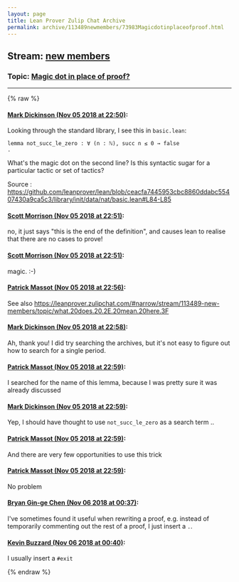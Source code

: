 ```yaml
---
layout: page
title: Lean Prover Zulip Chat Archive 
permalink: archive/113489newmembers/73983Magicdotinplaceofproof.html
---
```


## Stream: [new members](index.html)
### Topic: [Magic dot in place of proof?](73983Magicdotinplaceofproof.html)

---


{% raw %}
#### [ Mark Dickinson (Nov 05 2018 at 22:50)](https://leanprover.zulipchat.com/#narrow/stream/113489-new%20members/topic/Magic%20dot%20in%20place%20of%20proof%3F/near/146826913):
Looking through the standard library, I see this in `basic.lean`:
```lean
lemma not_succ_le_zero : ∀ (n : ℕ), succ n ≤ 0 → false
.
```
What's the magic dot on the second line? Is this syntactic sugar for a particular tactic or set of tactics?

Source : https://github.com/leanprover/lean/blob/ceacfa7445953cbc8860ddabc55407430a9ca5c3/library/init/data/nat/basic.lean#L84-L85

#### [ Scott Morrison (Nov 05 2018 at 22:51)](https://leanprover.zulipchat.com/#narrow/stream/113489-new%20members/topic/Magic%20dot%20in%20place%20of%20proof%3F/near/146826965):
no, it just says "this is the end of the definition", and causes lean to realise that there are no cases to prove!

#### [ Scott Morrison (Nov 05 2018 at 22:51)](https://leanprover.zulipchat.com/#narrow/stream/113489-new%20members/topic/Magic%20dot%20in%20place%20of%20proof%3F/near/146826976):
magic. :-)

#### [ Patrick Massot (Nov 05 2018 at 22:56)](https://leanprover.zulipchat.com/#narrow/stream/113489-new%20members/topic/Magic%20dot%20in%20place%20of%20proof%3F/near/146827317):
See also https://leanprover.zulipchat.com/#narrow/stream/113489-new-members/topic/what.20does.20.2E.20mean.20here.3F

#### [ Mark Dickinson (Nov 05 2018 at 22:58)](https://leanprover.zulipchat.com/#narrow/stream/113489-new%20members/topic/Magic%20dot%20in%20place%20of%20proof%3F/near/146827412):
Ah, thank you! I did try searching the archives, but it's not easy to figure out how to search for a single period.

#### [ Patrick Massot (Nov 05 2018 at 22:59)](https://leanprover.zulipchat.com/#narrow/stream/113489-new%20members/topic/Magic%20dot%20in%20place%20of%20proof%3F/near/146827436):
I searched for the name of this lemma, because I was pretty sure it was already discussed

#### [ Mark Dickinson (Nov 05 2018 at 22:59)](https://leanprover.zulipchat.com/#narrow/stream/113489-new%20members/topic/Magic%20dot%20in%20place%20of%20proof%3F/near/146827446):
Yep, I should have thought to use `not_succ_le_zero` as a search term ..

#### [ Patrick Massot (Nov 05 2018 at 22:59)](https://leanprover.zulipchat.com/#narrow/stream/113489-new%20members/topic/Magic%20dot%20in%20place%20of%20proof%3F/near/146827451):
And there are very few opportunities to use this trick

#### [ Patrick Massot (Nov 05 2018 at 22:59)](https://leanprover.zulipchat.com/#narrow/stream/113489-new%20members/topic/Magic%20dot%20in%20place%20of%20proof%3F/near/146827459):
No problem

#### [ Bryan Gin-ge Chen (Nov 06 2018 at 00:37)](https://leanprover.zulipchat.com/#narrow/stream/113489-new%20members/topic/Magic%20dot%20in%20place%20of%20proof%3F/near/146832913):
I've sometimes found it useful when rewriting a proof,  e.g. instead of temporarily commenting out the rest of a proof, I just insert a `.`.

#### [ Kevin Buzzard (Nov 06 2018 at 00:40)](https://leanprover.zulipchat.com/#narrow/stream/113489-new%20members/topic/Magic%20dot%20in%20place%20of%20proof%3F/near/146833077):
I usually insert a `#exit`


{% endraw %}
